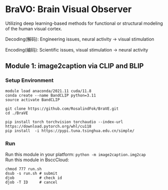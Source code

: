 # BraVO: Brain Visual Observer
Utilizing deep learning-based methods for functional or structural modeling of the human visual cortex.

Decoding(解码): Engineering issues, neural activity $\rightarrow$ visual stimulation 

Encoding(编码): Scientific issues, visual stimulation $\rightarrow$ neural activity


## Module 1: image2caption via CLIP and BLIP
### Setup Environment
```shell
module load anaconda/2021.11 cuda/11.8
conda create --name BandCLIP python=3.11
source activate BandCLIP

git clone https://github.com/RosalindFok/BraVE.git
cd ./BraVE

pip install torch torchvision torchaudio --index-url https://download.pytorch.org/whl/cu118
pip install  -i https://pypi.tuna.tsinghua.edu.cn/simple/

```

### Run 
Run this module in your platform: `python -m image2caption.img2cap` </br>
Run this module in BsccCloud: 
``` shell
chmod 777 run.sh
dsub -s run.sh # submit 
djob           # check id
djob -T ID     # cancel
```
